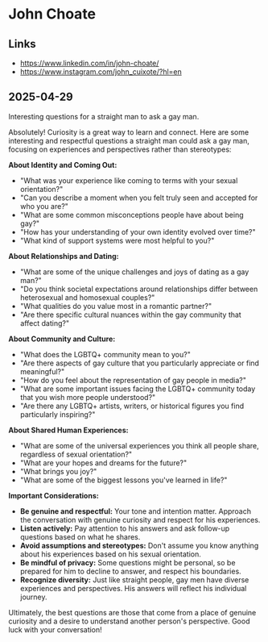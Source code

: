 # John Choate

## Links

* https://www.linkedin.com/in/john-choate/
* https://www.instagram.com/john_cuixote/?hl=en

## 2025-04-29

Interesting questions for a straight man to ask a gay man. 

Absolutely! Curiosity is a great way to learn and connect. Here are some interesting and respectful questions a straight man could ask a gay man, focusing on experiences and perspectives rather than stereotypes:

**About Identity and Coming Out:**

* "What was your experience like coming to terms with your sexual orientation?"
* "Can you describe a moment when you felt truly seen and accepted for who you are?"
* "What are some common misconceptions people have about being gay?"
* "How has your understanding of your own identity evolved over time?"
* "What kind of support systems were most helpful to you?"

**About Relationships and Dating:**

* "What are some of the unique challenges and joys of dating as a gay man?"
* "Do you think societal expectations around relationships differ between heterosexual and homosexual couples?"
* "What qualities do you value most in a romantic partner?"
* "Are there specific cultural nuances within the gay community that affect dating?"

**About Community and Culture:**

* "What does the LGBTQ+ community mean to you?"
* "Are there aspects of gay culture that you particularly appreciate or find meaningful?"
* "How do you feel about the representation of gay people in media?"
* "What are some important issues facing the LGBTQ+ community today that you wish more people understood?"
* "Are there any LGBTQ+ artists, writers, or historical figures you find particularly inspiring?"

**About Shared Human Experiences:**

* "What are some of the universal experiences you think all people share, regardless of sexual orientation?"
* "What are your hopes and dreams for the future?"
* "What brings you joy?"
* "What are some of the biggest lessons you've learned in life?"

**Important Considerations:**

* **Be genuine and respectful:** Your tone and intention matter. Approach the conversation with genuine curiosity and respect for his experiences.
* **Listen actively:** Pay attention to his answers and ask follow-up questions based on what he shares.
* **Avoid assumptions and stereotypes:** Don't assume you know anything about his experiences based on his sexual orientation.
* **Be mindful of privacy:** Some questions might be personal, so be prepared for him to decline to answer, and respect his boundaries.
* **Recognize diversity:** Just like straight people, gay men have diverse experiences and perspectives. His answers will reflect his individual journey.

Ultimately, the best questions are those that come from a place of genuine curiosity and a desire to understand another person's perspective. Good luck with your conversation!